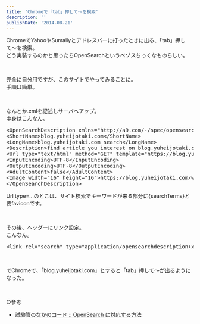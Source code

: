 ```yaml
---
title: 'Chromeで「tab」押して〜を検索'
description: ''
publishDate: '2014-08-21'
---
```


<p>ChromeでYahooやSumallyとアドレスバーに打ったときに出る、「tab」押して〜を検索。<br>
どう実装するのかと思ったらOpenSearchというベゾスちっくなものらしい。</p>
<p>&nbsp;</p>
<p>完全に自分用ですが、このサイトでやってみることに。<br>
手順は簡単。</p>
<p>&nbsp;</p>
<p>なんとか.xmlを記述しサーバへアップ。<br>
中身はこんなん。</p>
<pre class="brush: xml; title: ; notranslate" title="">&lt;OpenSearchDescription xmlns="http://a9.com/-/spec/opensearch/1.1/" xmlns:moz="http://www.mozilla.org/2006/browser/search/"&gt;
&lt;ShortName&gt;blog.yuheijotaki.com&lt;/ShortName&gt;
&lt;LongName&gt;blog.yuheijotaki.com search&lt;/LongName&gt;
&lt;Description&gt;find article you interest on blog.yuheijotaki.com&lt;/Description&gt;
&lt;Url type="text/html" method="GET" template="https://blog.yuheijotaki.com/?s={searchTerms}"/&gt;
&lt;InputEncoding&gt;UTF-8&lt;/InputEncoding&gt;
&lt;OutputEncoding&gt;UTF-8&lt;/OutputEncoding&gt;
&lt;AdultContent&gt;false&lt;/AdultContent&gt;
&lt;Image width="16" height="16"&gt;https://blog.yuheijotaki.com/wyjp/wp-content/themes/jotaki/favicon.ico&lt;/Image&gt;
&lt;/OpenSearchDescription&gt;
</pre>
<p>Url type=…のとこは、サイト検索でキーワードが来る部分に{searchTerms}と<br>
要faviconです。</p>
<p>&nbsp;</p>
<p>その後、ヘッダーにリンク設定。<br>
こんなん。</p>
<pre class="brush: xml; title: ; notranslate" title="">&lt;link rel="search" type="application/opensearchdescription+xml" href="opensearch.xml" /&gt;
</pre>
<p>&nbsp;</p>
<p>でChromeで、「blog.yuheijotaki.com」とすると「tab」押して〜が出るようになった。</p>
<p>&nbsp;</p>
<p>○参考</p>
<ul>
<li><a href="http://www.in-vitro.jp/blog/index.cgi/Misc/20090319_01.htm">試験管のなかのコード :: OpenSearch に対応する方法</a></li>
</ul>

